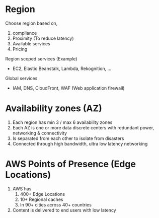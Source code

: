 # Region

Choose region based on, 
1. compliance
2. Proximity (To reduce latency)
3. Available services
4. Pricing

Region scoped services (Example)
- EC2, Elastic Beanstalk, Lambda, Rekognition, ...

Global services
- IAM, DNS, CloudFront, WAF (Web application firewall)

# Availability zones (AZ)

1. Each region has min 3 / max 6 availability zones
2. Each AZ is one or more data discrete centers with redundant power, networking & connectivity
3. Is separated from each other to isolate from disasters
4. Connected through high bandwidth, ultra low latency networking

# AWS Points of Presence (Edge Locations)

1. AWS has
   1. 400+ Edge Locations 
   2. 10+ Regional caches
   3. In 90+ cities across 40+ countries
2. Content is delivered to end users with low latency